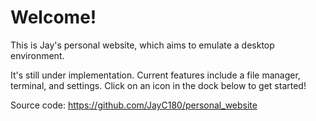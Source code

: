 # Welcome!

This is Jay's personal website, which aims to emulate a desktop environment.

It's still under implementation. Current features include a file manager, terminal, and settings. Click on an icon in the dock below to get started!

Source code: https://github.com/JayC180/personal_website
